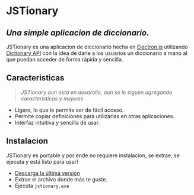 # JSTionary
## _Una simple aplicacion de diccionario._

JSTionary es una aplicacion de diccionario hecha en [Electron.js](https://www.electronjs.org/) utilizando [Dictionary API](https://dictionaryapi.dev/) con la idea de darle a los usuarios un diccionario a mano al que puedan acceder de forma rápida y sencilla.

## Caracteristicas
> _JSTionary aun está en desarollo, aun se le siguen agregando caracteristicas y mejoras_

- Ligero, lo que le permite ser de fácil acceso.
- Permite copiar definiciones para utilizarlas en otras aplicaciones.
- Interfaz intuitiva y sencilla de usar.

## Instalacion

JSTionary es portable y por ende no requiere instalacion, se extrae, se ejecuta y está listo para usar!

 - [Descarga la última versión](https://github.com/iCromix/JSTionary/releases) 
 - Extrae el archivo donde más te guste.
 - Ejecuta `jstionary.exe`
